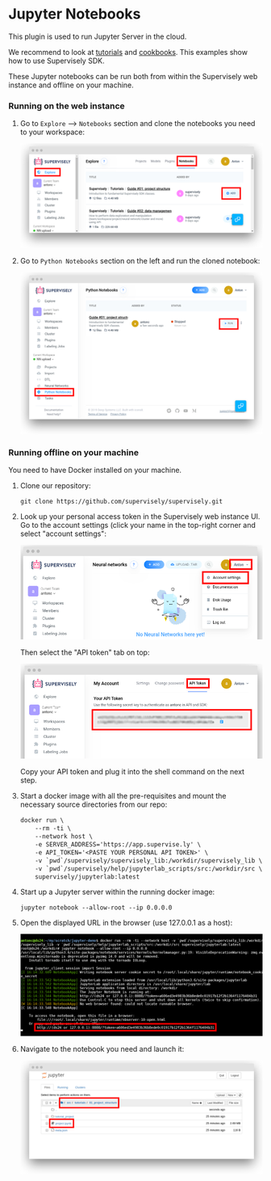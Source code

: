 # Jupyter Notebooks

This plugin is used to run Jupyter Server in the cloud. 

We recommend to look at [tutorials](./src/tutorials) and
[cookbooks](./src/cookbook). This examples show how to use Supervisely SDK.

These Jupyter notebooks can be run both from within the Supervisely web
instance and offline on your machine.

### Running on the web instance

1. Go to `Explore` --> `Notebooks` section and clone the notebooks you need to
   your workspace:

   ![Explore Notebooks section](_img/supervisely-explore-notebooks.png)

2. Go to `Python Notebooks` section on the left and run the cloned notebook:

   ![Run notebook on web instance](_img/supervisely-notebook-run.png)
  
### Running offline on your machine

You need to have Docker installed on your machine.

1. Clone our repository:

    ```
    git clone https://github.com/supervisely/supervisely.git
    ```

2. Look up your personal access token in the Supervisely web instance UI. Go to
   the account settings (click your name in the top-right corner and select 
   "account settings":

    ![](_img/user-account-settings.png)

    Then select the "API token" tab on top:

    ![](_img/user-api-token.png)

    Copy your API token and plug it into the shell command on the next step.

3. Start a docker image with all the pre-requisites and mount the necessary
   source directories from our repo:

   ```
   docker run \
       --rm -ti \
       --network host \
       -e SERVER_ADDRESS='https://app.supervise.ly' \
       -e API_TOKEN='<PASTE YOUR PERSONAL API TOKEN>' \
       -v `pwd`/supervisely/supervisely_lib:/workdir/supervisely_lib \
       -v `pwd`/supervisely/help/jupyterlab_scripts/src:/workdir/src \
       supervisely/jupyterlab:latest
   ```

4. Start up a Jupyter server within the running docker image:

    ```
    jupyter notebook --allow-root --ip 0.0.0.0
    ```

5. Open the displayed URL in the browser (use 127.0.0.1 as a host):

    ![Open this URL to access Jupyter notebooks locally](./_img/local-jupyter-url.png)

6. Navigate to the notebook you need and launch it:

    ![Run notebook locally](./_img/run-notebook-locally.png)